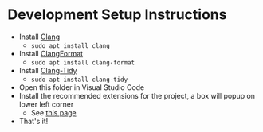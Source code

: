 # Development Setup Instructions

- Install [Clang](https://clang.llvm.org/)
  - `sudo apt install clang`
- Install [ClangFormat](https://clang.llvm.org/docs/ClangFormat.html)
  - `sudo apt install clang-format` 
- Install [Clang-Tidy](https://clang.llvm.org/extra/clang-tidy/)
  - `sudo apt install clang-tidy`
- Open this folder in Visual Studio Code
- Install the recommended extensions for the project, a box will popup on lower left corner
  - See [this page](https://code.visualstudio.com/docs/editor/extension-gallery#_workspace-recommended-extensions)
- That's it!
